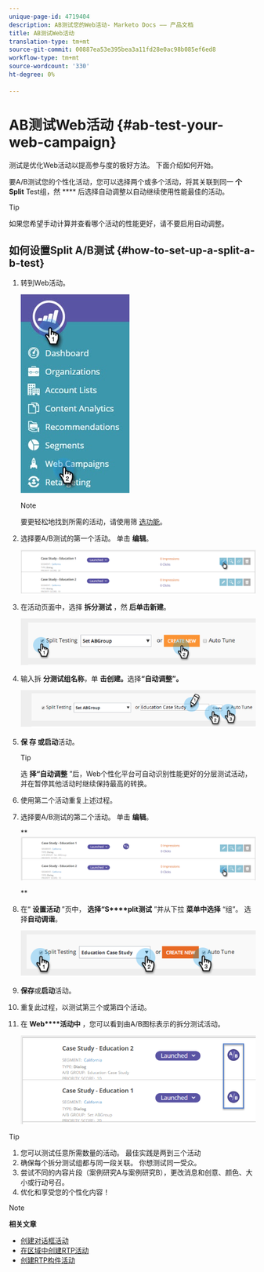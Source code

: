 ```yaml
---
unique-page-id: 4719404
description: AB测试您的Web活动- Marketo Docs —— 产品文档
title: AB测试Web活动
translation-type: tm+mt
source-git-commit: 00887ea53e395bea3a11fd28e0ac98b085ef6ed8
workflow-type: tm+mt
source-wordcount: '330'
ht-degree: 0%

---
```



# AB测试Web活动 {#ab-test-your-web-campaign}

测试是优化Web活动以提高参与度的极好方法。 下面介绍如何开始。

要A/B测试您的个性化活动，您可以选择两个或多个活动，将其关联到同一 **个Split** Test组，然 **** 后选择自动调整以自动继续使用性能最佳的活动。

>[!TIP]
>
>如果您希望手动计算并查看哪个活动的性能更好，请不要启用自动调整。

## 如何设置Split A/B测试 {#how-to-set-up-a-split-a-b-test}

1. 转到Web活动。

   ![](assets/web-campaigns-hand-2.jpg)

   >[!NOTE]
   >
   >要更轻松地找到所需的活动，请使用筛 [选功能](filter-web-campaigns.md)。

1. 选择要A/B测试的第一个活动。 单击 **编辑**。

   ![](assets/image2016-11-4-13-3a46-3a37.png)

1. 在活动页面中，选择 **拆分测试** ，然 **后单击新建**。

   ![](assets/image2014-11-26-16-3a47-3a18.png)

1. 输入拆 **分测试组名称**，单 **击创建。**&#x200B;选择&#x200B;**“自动调整”。**

   ![](assets/image2014-11-26-16-3a52-3a24.png)

1. **保 **存** 或启动**活动。

   >[!TIP]
   >
   >选 **择“自动调整** ”后，Web个性化平台可自动识别性能更好的分层测试活动，并在暂停其他活动时继续保持最高的转换。

1. 使用第二个活动重复上述过程。
1. 选择要A/B测试的第二个活动。 单击 **编辑**。

   ** ![](assets/image2016-11-4-13-3a51-3a39.png)

   **

1. 在“ **设置活动** ”页中， **选择“S****plit测试** ”并从下拉 **菜单中选择** “组”。 选择**自动调谐**。

   ![](assets/image2014-11-26-17-3a2-3a17.png)

1. **保存**或**启动**活动。
1. 重复此过程，以测试第三个或第四个活动。
1. 在 **Web****活动中** ，您可以看到由A/B图标表示的拆分测试活动。

   ![](assets/image2016-11-4-13-3a55-3a5.png)

>[!TIP]
>
>1. 您可以测试任意所需数量的活动。 最佳实践是两到三个活动
>1. 确保每个拆分测试组都与同一段关联。 你想测试同一受众。
>1. 尝试不同的内容片段（案例研究A与案例研究B），更改消息和创意、颜色、大小或行动号召。
>1. 优化和享受您的个性化内容！

>



>[!NOTE]
>
>**相关文章**
>
>* [创建对话框活动](create-a-new-dialog-web-campaign.md)
>* [在区域中创建RTP活动](create-a-new-in-zone-web-campaign.md)
>* [创建RTP构件活动](create-a-new-widget-web-campaign.md)

>



